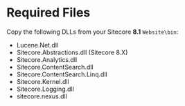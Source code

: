 # Required Files

Copy the following DLLs from your Sitecore **8.1** `Website\bin`:

* Lucene.Net.dll
* Sitecore.Abstractions.dll (Sitecore 8.X)
* Sitecore.Analytics.dll
* Sitecore.ContentSearch.dll
* Sitecore.ContentSearch.Linq.dll
* Sitecore.Kernel.dll
* Sitecore.Logging.dll
* sitecore.nexus.dll